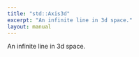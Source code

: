 ```yaml
---
title: "std::Axis3d"
excerpt: "An infinite line in 3d space."
layout: manual
---
```


An infinite line in 3d space.





